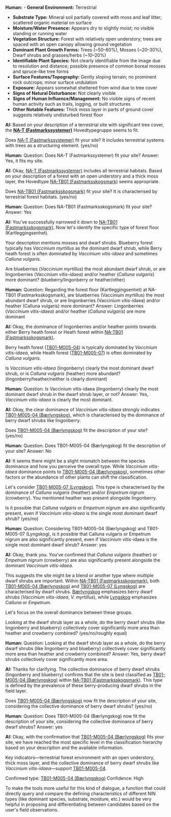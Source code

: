 **Human:** - **General Environment:** Terrestrial  
- **Substrate Type:** Mineral soil partially covered with moss and leaf litter; scattered organic material on surface  
- **Moisture/Water Presence:** Appears dry to slightly moist; no visible standing or running water  
- **Vegetation Structure:** Forest with relatively open understory; trees are spaced with an open canopy allowing ground vegetation  
- **Dominant Plant Growth Forms:** Trees (~50–60%), Mosses (~20–30%), Dwarf shrubs and grasses/herbs (~10–20%)  
- **Identifiable Plant Species:** Not clearly identifiable from the image due to resolution and distance; possible presence of common boreal mosses and spruce-like tree forms  
- **Surface Features/Topography:** Gently sloping terrain; no prominent rock outcrops; minor surface undulation  
- **Exposure:** Appears somewhat sheltered from wind due to tree cover  
- **Signs of Natural Disturbance:** Not clearly visible  
- **Signs of Human Influence/Management:** No visible signs of recent human activity such as trails, logging, or built structures  
- **Other Notable Features:** Thick moss layer in parts of ground cover suggests relatively undisturbed forest floor

**AI:** Based on your description of a terrestrial site with significant tree cover, the **[NA-T (Fastmarkssystemer)](https://naturinorge.artsdatabanken.no/NIN-3.0-T-C-PE-NA-MB-NA-T)** Hovedtypegruppe seems to fit.

Does [NA-T (Fastmarkssystemer)](https://naturinorge.artsdatabanken.no/NIN-3.0-T-C-PE-NA-MB-NA-T) fit your site? It includes terrestrial systems with trees as a structuring element. (yes/no)

**Human:** Question: Does NA-T (Fastmarkssystemer) fit your site? 
Answer: Yes, it fits my site.

**AI:** Okay, [NA-T (Fastmarkssystemer)](https://naturinorge.artsdatabanken.no/NIN-3.0-T-C-PE-NA-MB-NA-T) includes all terrestrial habitats. Based on your description of a forest with an open understory and a thick moss layer, the Hovedtype [NA-TB01 (Fastmarksskogsmark)](https://naturinorge.artsdatabanken.no/NIN-3.0-T-C-PE-NA-MB-A-TB01) seems appropriate.

Does [NA-TB01 (Fastmarksskogsmark)](https://naturinorge.artsdatabanken.no/NIN-3.0-T-C-PE-NA-MB-A-TB01) fit your site? It is characterised by terrestrial forest habitats. (yes/no)

**Human:** Question: Does NA-TB01 (Fastmarksskogsmark) fit your site? 
Answer: Yes

**AI:** You've successfully narrowed it down to [NA-TB01 (Fastmarksskogsmark)](https://naturinorge.artsdatabanken.no/NIN-3.0-T-C-PE-NA-MB-A-TB01). Now let's identify the specific type of forest floor (Kartleggingsenhet).

Your description mentions mosses and dwarf shrubs. Blueberry forest typically has *Vaccinium myrtillus* as the dominant dwarf shrub, while Berry heath forest is often dominated by *Vaccinium vitis-idaea* and sometimes *Calluna vulgaris*.

Are blueberries (*Vaccinium myrtillus*) the most abundant dwarf shrub, or are lingonberries (*Vaccinium vitis-idaea*) and/or heather (*Calluna vulgaris*) more dominant? (blueberry/lingonberry or heather/other)

**Human:** Question: Regarding the forest floor (Kartleggingsenhet) at NA-TB01 (Fastmarksskogsmark), are blueberries (Vaccinium myrtillus) the most abundant dwarf shrub, or are lingonberries (Vaccinium vitis-idaea) and/or heather (Calluna vulgaris) more dominant? 
Answer: Lingonberries (*Vaccinium vitis-idaea*) and/or heather (*Calluna vulgaris*) are more dominant

**AI:** Okay, the dominance of lingonberries and/or heather points towards either Berry heath forest or Heath forest within [NA-TB01 (Fastmarksskogsmark)](https://naturinorge.artsdatabanken.no/NIN-3.0-T-C-PE-NA-MB-A-TB01).

Berry heath forest ([TB01-M005-04](https://naturinorge.artsdatabanken.no/NiN-3.0-T-C-PE-NA-MB-TB01-M005-04)) is typically dominated by *Vaccinium vitis-idaea*, while Heath forest ([TB01-M005-07](https://naturinorge.artsdatabanken.no/NiN-3.0-T-C-PE-NA-MB-TB01-M005-07)) is often dominated by *Calluna vulgaris*.

Is *Vaccinium vitis-idaea* (lingonberry) clearly the most dominant dwarf shrub, or is *Calluna vulgaris* (heather) more abundant? (lingonberry/heather/neither is clearly dominant)

**Human:** Question: Is Vaccinium vitis-idaea (lingonberry) clearly the most dominant dwarf shrub in the dwarf shrub layer, or not? 
Answer: Yes, *Vaccinium vitis-idaea* is clearly the most dominant.

**AI:** Okay, the clear dominance of *Vaccinium vitis-idaea* strongly indicates [TB01-M005-04 (Bærlyngskog)](https://naturinorge.artsdatabanken.no/NiN-3.0-T-C-PE-NA-MB-TB01-M005-04), which is characterised by the dominance of berry dwarf shrubs like lingonberry.

Does [TB01-M005-04 (Bærlyngskog)](https://naturinorge.artsdatabanken.no/NiN-3.0-T-C-PE-NA-MB-TB01-M005-04) fit the description of your site? (yes/no)

**Human:** Question: Does TB01-M005-04 (Bærlyngskog) fit the description of your site? 
Answer: No

**AI:** It seems there might be a slight mismatch between the species dominance and how you perceive the overall type. While *Vaccinium vitis-idaea* dominance points to [TB01-M005-04 (Bærlyngskog)](https://naturinorge.artsdatabanken.no/NiN-3.0-T-C-PE-NA-MB-TB01-M005-04), sometimes other factors or the abundance of other plants can shift the classification.

Let's consider [TB01-M005-07 (Lyngskog)](https://naturinorge.artsdatabanken.no/NiN-3.0-T-C-PE-NA-MB-TB01-M005-07). This type is characterised by the dominance of *Calluna vulgaris* (heather) and/or *Empetrum nigrum* (crowberry). You mentioned heather was present alongside lingonberry.

Is it possible that *Calluna vulgaris* or *Empetrum nigrum* are also significantly present, even if *Vaccinium vitis-idaea* is the single most dominant dwarf shrub? (yes/no)

**Human:** Question: Considering TB01-M005-04 (Bærlyngskog) and TB01-M005-07 (Lyngskog), is it possible that Calluna vulgaris or Empetrum nigrum are also significantly present, even if Vaccinium vitis-idaea is the single most dominant dwarf shrub? 
Answer: yes

**AI:** Okay, thank you. You've confirmed that *Calluna vulgaris* (heather) or *Empetrum nigrum* (crowberry) are also significantly present alongside the dominant *Vaccinium vitis-idaea*.

This suggests the site might be a blend or another type where multiple dwarf shrubs are important. Within [NA-TB01 (Fastmarksskogsmark)](https://naturinorge.artsdatabanken.no/NIN-3.0-T-C-PE-NA-MB-A-TB01), both [TB01-M005-04 (Bærlyngskog)](https://naturinorge.artsdatabanken.no/NiN-3.0-T-C-PE-NA-MB-TB01-M005-04) and [TB01-M005-07 (Lyngskog)](https://naturinorge.artsdatabanken.no/NiN-3.0-T-C-PE-NA-MB-TB01-M005-07) are characterised by dwarf shrubs. [Bærlyngskog](https://naturinorge.artsdatabanken.no/NiN-3.0-T-C-PE-NA-MB-TB01-M005-04) emphasizes berry dwarf shrubs (*Vaccinium vitis-idaea*, *V. myrtillus*), while [Lyngskog](https://naturinorge.artsdatabanken.no/NiN-3.0-T-C-PE-NA-MB-TB01-M005-07) emphasizes *Calluna* or *Empetrum*.

Let's focus on the overall dominance between these groups.

Looking at the dwarf shrub layer as a whole, do the berry dwarf shrubs (like lingonberry and blueberry) collectively cover significantly more area than heather and crowberry combined? (yes/no/roughly equal)

**Human:** Question: Looking at the dwarf shrub layer as a whole, do the berry dwarf shrubs (like lingonberry and blueberry) collectively cover significantly more area than heather and crowberry combined? 
Answer: Yes, berry dwarf shrubs collectively cover significantly more area.

**AI:** Thanks for clarifying. The collective dominance of berry dwarf shrubs (lingonberry and blueberry) confirms that the site is best classified as [TB01-M005-04 (Bærlyngskog)](https://naturinorge.artsdatabanken.no/NiN-3.0-T-C-PE-NA-MB-TB01-M005-04) within [NA-TB01 (Fastmarksskogsmark)](https://naturinorge.artsdatabanken.no/NIN-3.0-T-C-PE-NA-MB-A-TB01). This type is defined by the prevalence of these berry-producing dwarf shrubs in the field layer.

Does [TB01-M005-04 (Bærlyngskog)](https://naturinorge.artsdatabanken.no/NiN-3.0-T-C-PE-NA-MB-TB01-M005-04) now fit the description of your site, considering the collective dominance of berry dwarf shrubs? (yes/no)

**Human:** Question: Does TB01-M005-04 (Bærlyngskog) now fit the description of your site, considering the collective dominance of berry dwarf shrubs? 
Answer: yes

**AI:** Okay, with the confirmation that [TB01-M005-04 (Bærlyngskog)](https://naturinorge.artsdatabanken.no/NiN-3.0-T-C-PE-NA-MB-TB01-M005-04) fits your site, we have reached the most specific level in the classification hierarchy based on your description and the available information.

Key indicators—terrestrial forest environment with an open understory, thick moss layer, and the collective dominance of berry dwarf shrubs like *Vaccinium vitis-idaea*—support [TB01-M005-04](https://naturinorge.artsdatabanken.no/NiN-3.0-T-C-PE-NA-MB-TB01-M005-04).

Confirmed type: [TB01-M005-04 (Bærlyngskog)](https://naturinorge.artsdatabanken.no/NiN-3.0-T-C-PE-NA-MB-TB01-M005-04)
Confidence: High

To make the tools more useful for this kind of dialogue, a function that could directly query and compare the defining characteristics of different NIN types (like dominant species, substrate, moisture, etc.) would be very helpful in proposing and differentiating between candidates based on the user's field observations.